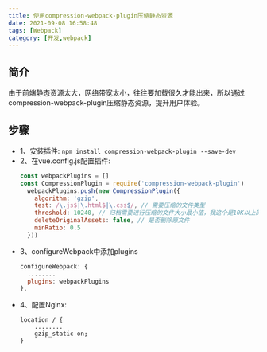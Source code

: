 ```yaml
---
title: 使用compression-webpack-plugin压缩静态资源
date: 2021-09-08 16:58:48
tags: [Webpack]
category: [开发,webpack]
---
```



## 简介
由于前端静态资源太大，网络带宽太小，往往要加载很久才能出来，所以通过compression-webpack-plugin压缩静态资源，提升用户体验。
<!-- more -->
## 步骤
* 1、安装插件:
  `npm install compression-webpack-plugin --save-dev`
* 2、在vue.config.js配置插件:
    ``` js
    const webpackPlugins = []
    const CompressionPlugin = require('compression-webpack-plugin')
      webpackPlugins.push(new CompressionPlugin({
        algorithm: 'gzip',
        test: /\.js$|\.html$|\.css$/, // 需要压缩的文件类型
        threshold: 10240, // 归档需要进行压缩的文件大小最小值，我这个是10K以上的进行压缩
        deleteOriginalAssets: false, // 是否删除原文件
        minRatio: 0.5
      }))
    ```
* 3、configureWebpack中添加plugins
    ``` js
    configureWebpack: {
      ........
      plugins: webpackPlugins
    },
    ```
* 4、配置Nginx:
    ```
    location / {
        ........
        gzip_static on;
    }
    
    ```